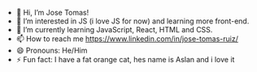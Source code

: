 - 👋 Hi, I’m Jose Tomas!
- 👀 I’m interested in JS (i love JS for now) and learning more front-end.
- 🌱 I’m currently learning JavaScript, React, HTML and CSS.
- 📫 How to reach me https://www.linkedin.com/in/jose-tomas-ruiz/
- 😄 Pronouns: He/Him
- ⚡ Fun fact: I have a fat orange cat, hes name is Aslan and i love it

<!---
Xtremono/Xtremono is a ✨ special ✨ repository because its `README.md` (this file) appears on your GitHub profile.
You can click the Preview link to take a look at your changes.
--->
